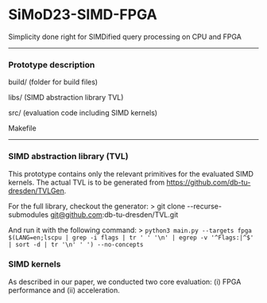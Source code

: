 # SiMoD23-SIMD-FPGA
Simplicity done right for SIMDified query processing on CPU and FPGA

---
### Prototype description

build/ (folder for build files)

libs/ (SIMD abstraction library TVL)

src/ (evaluation code including SIMD kernels)

Makefile 

---
### SIMD abstraction library (TVL)

This prototype contains only the relevant primitives for the evaluated SIMD kernels.
The actual TVL is to be generated from https://github.com/db-tu-dresden/TVLGen.

For the full library, checkout the generator:
    > git clone --recurse-submodules git@github.com:db-tu-dresden/TVL.git

And run it with the following command:
    > `python3 main.py --targets fpga $(LANG=en;lscpu | grep -i flags | tr ' ' '\n' | egrep -v '^Flags:|^$' | sort -d | tr '\n' ' ') --no-concepts`
    
    
### SIMD kernels
As described in our paper, we conducted two core evaluation: (i) FPGA performance and (ii) acceleration. 
